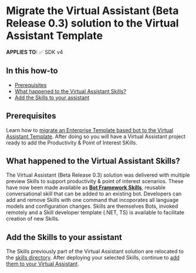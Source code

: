 # Migrate the Virtual Assistant (Beta Release 0.3) solution to the Virtual Assistant Template

**APPLIES TO:** ✅ SDK v4

## In this how-to

- [Prerequisites](#prerequisites)
- [What happened to the Virtual Assistant Skills?](#what-happened)
- [Add the Skills to your assistant](#add-the-skills)

## Prerequisites

Learn how to [migrate an Enterprise Template based bot to the Virtual Assistant Template](./ettovamigration.md). After doing so you will have a Virtual Assistant project ready to add the Productivity & Point of Interest SKills.

## What happened to the Virtual Assistant Skills?

The Virtual Assistant (Beta Release 0.3) solution was delivered with multiple preview Skills to support productivity & point of interest scenarios. These have now been made available as [**Bot Framework Skills**](../../../overview/skills.md), reusable conversational skill that can be added to an existing bot. Developers can add and remove Skills with one command that incoporates all language models and configuration changes. Skills are themselves Bots, invoked remotely and a Skill developer template (.NET, TS) is available to facilitate creation of new Skills.

## Add the Skills to your assistant

The Skills previously part of the Virtual Assistant solution are relocated to the [skills directory](../../../../skills/src/csharp/). After deploying your selected Skills, continue to [add them to your Virtual Assistant](../../skills/addingskills.md).